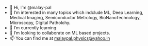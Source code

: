 - 👋 Hi, I’m @malay-pal
- 👀 I’m interested in many topics which indclude ML, Deep Learning, Medical Imaging, Semiconductor Metrology, BioNanoTechnology, Microscopy, Digital Patholohy. 
- 🌱 I’m currently learning 
- 💞️ I’m looking to collaborate on ML based projects. 
- 📫 You can find me at malaypal.physics@yahoo.in

<!---
malay-pal/malay-pal is a ✨ special ✨ repository because its `README.md` (this file) appears on your GitHub profile.
You can click the Preview link to take a look at your changes.
--->

